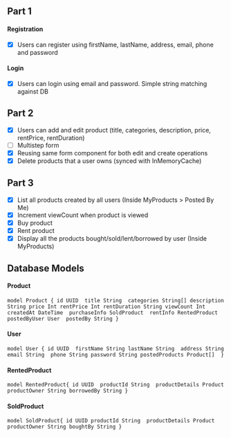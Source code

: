 ## Part 1

#### Registration

- [x] Users can register using firstName, lastName, address, email, phone and password

#### Login

- [x] Users can login using email and password. Simple string matching against DB

## Part 2

- [x] Users can add and edit product (title, categories, description, price, rentPrice, rentDuration)
- [ ] Multistep form
- [x] Reusing same form component for both edit and create operations
- [x] Delete products that a user owns (synced with InMemoryCache)

## Part 3

- [x] List all products created by all users (Inside MyProducts > Posted By Me)
- [x] Increment viewCount when product is viewed
- [x] Buy product
- [x] Rent product
- [x] Display all the products bought/sold/lent/borrowed by user (Inside MyProducts)

## Database Models

#### Product

`model Product {
  id UUID 
  title String 
  categories String[]
  description String
  price Int
  rentPrice Int
  rentDuration String
  viewCount Int 
  createdAt DateTime 
  purchaseInfo SoldProduct 
  rentInfo RentedProduct 
  postedByUser User 
  postedBy String
}`

#### User

`model User {
  id UUID 
  firstName String
  lastName String 
  address String
  email String 
  phone String
  password String
  postedProducts Product[] 
}`

#### RentedProduct

`model RentedProduct{
  id UUID 
  productId String 
  productDetails Product
  productOwner String
  borrowedBy String
}`

#### SoldProduct

`model SoldProduct{
  id UUID
  productId String 
  productDetails Product 
  productOwner String
  boughtBy String
}`
